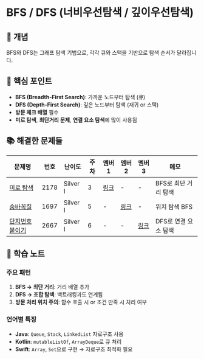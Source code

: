 # BFS / DFS (너비우선탐색 / 깊이우선탐색)

## 📖 개념
BFS와 DFS는 그래프 탐색 기법으로, 각각 큐와 스택을 기반으로 탐색 순서가 달라집니다.

## 🔑 핵심 포인트
- **BFS (Breadth-First Search)**: 가까운 노드부터 탐색 (큐)
- **DFS (Depth-First Search)**: 깊은 노드부터 탐색 (재귀 or 스택)
- **방문 체크 배열** 필수
- **미로 탐색**, **최단거리 문제**, **연결 요소 탐색**에 많이 사용됨

## 📚 해결한 문제들

| 문제명 | 번호 | 난이도 | 주차 | 멤버1 | 멤버2 | 멤버3 | 메모 |
|--------|------|--------|------|--------|--------|--------|------|
| [미로 탐색](https://www.acmicpc.net/problem/2178) | 2178 | Silver I | 3 | [링크](#) | - | - | BFS로 최단 거리 탐색 |
| [숨바꼭질](https://www.acmicpc.net/problem/1697) | 1697 | Silver I | 5 | - | [링크](#) | - | 위치 탐색 BFS |
| [단지번호붙이기](https://www.acmicpc.net/problem/2667) | 2667 | Silver I | 6 | - | - | [링크](#) | DFS로 연결 요소 탐색 |

## 📝 학습 노트
### 주요 패턴
1. **BFS → 최단 거리**: 거리 배열 추가
2. **DFS → 조합 탐색**: 백트래킹과도 연계됨
3. **방문 처리 위치 주의**: 함수 호출 시 or 조건 만족 시 처리 여부

### 언어별 특징
- **Java**: `Queue`, `Stack`, `LinkedList` 자료구조 사용
- **Kotlin**: `mutableListOf`, `ArrayDeque`로 큐 처리
- **Swift**: `Array`, `Set`으로 구현 → 자료구조 최적화 필요